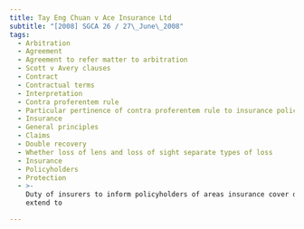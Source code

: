 ```yaml
---
title: Tay Eng Chuan v Ace Insurance Ltd
subtitle: "[2008] SGCA 26 / 27\_June\_2008"
tags:
  - Arbitration
  - Agreement
  - Agreement to refer matter to arbitration
  - Scott v Avery clauses
  - Contract
  - Contractual terms
  - Interpretation
  - Contra proferentem rule
  - Particular pertinence of contra proferentem rule to insurance policies
  - Insurance
  - General principles
  - Claims
  - Double recovery
  - Whether loss of lens and loss of sight separate types of loss
  - Insurance
  - Policyholders
  - Protection
  - >-
    Duty of insurers to inform policyholders of areas insurance cover did not
    extend to

---
```


